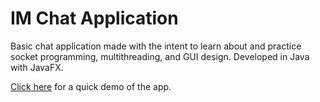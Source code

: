 # IM Chat Application
Basic chat application made with the intent to learn about and practice socket programming, multithreading, and GUI design. Developed in Java with JavaFX.


[Click here](https://www.youtube.com/watch?v=Kx5lPoc8AXw) for a quick demo of the app.
